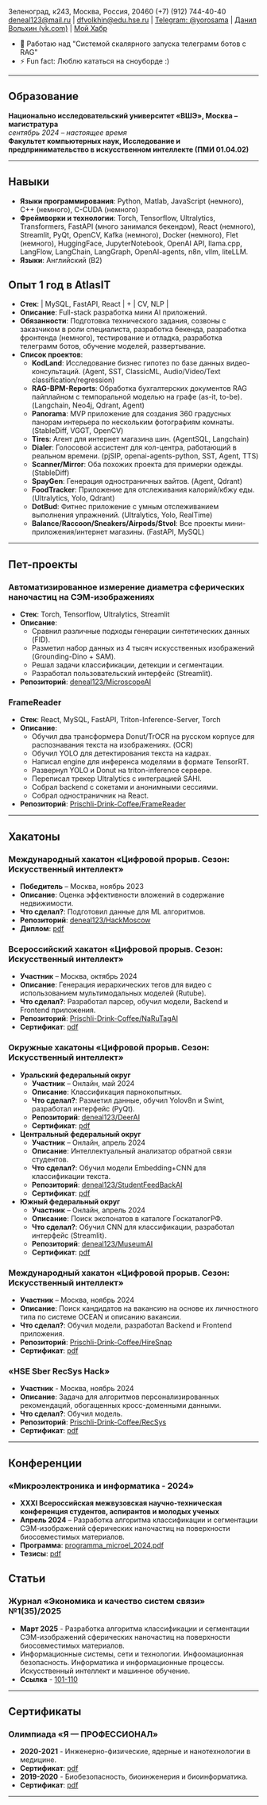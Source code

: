 Зеленоград, к243, Москва, Россия, 20460
(+7) (912) 744-40-40  
deneal123@mail.ru | dfvolkhin@edu.hse.ru |
[Telegram: @yorosama](https://t.me/yorosama) | [Данил Вольхин (vk.com)](https://vk.com) |
[Мой Хабр](https://habr.com/ru/users/digtatordigtatorov/)

- 🔭 Работаю над "Системой скалярного запуска телеграмм ботов с RAG" 
- ⚡ Fun fact: Люблю кататься на сноуборде :)

---

## Образование

**Национально исследовательский университет «ВШЭ», Москва – магистратура**  
*сентябрь 2024 – настоящее время*  
**Факультет компьютерных наук, Исследование и предпринимательство в искусственном интеллекте (ПМИ 01.04.02)**

---

## Навыки

- **Языки программирования**: Python, Matlab, JavaScript (немного), C++ (немного), C-CUDA (немного)
- **Фреймворки и технологии**: Torch, Tensorflow, Ultralytics, Transformers,
   FastAPI (много занимался бекендом), React (немного), Streamlit, PyQt,
   OpenCV, Kafka (немного), Docker (немного), Flet (немного), HuggingFace, JupyterNotebook, OpenAI API,
   llama.cpp, LangFlow, LangChain, LangGraph, OpenAI-agents, n8n, vllm, liteLLM.
- **Языки**: Английский (B2)


## Опыт 1 год в AtlasIT

- **Стек**: | MySQL, FastAPI, React | + | CV, NLP |
- **Описание**: Full-stack разработка мини AI приложений.
- **Обязанности**: Подготовка технического задания, созвоны с заказчиком в роли специалиста, разработка бекенда, разработка фронтенда (немного), тестирование и отладка, разработка телеграмм ботов, обучение моделей, развертывание.
- **Список проектов**:
  - **KodLand**: Исследование бизнес гипотез по базе данных видео-консультаций. (Agent, SST, ClassicML, Audio/Video/Text classification/regression)
  - **RAG-BPM-Reports**: Обработка бухгалтерских документов RAG пайплайном с темпоральной моделью на графе (as-it, to-be). (Langchain, Neo4j, Qdrant, Agent)
  - **Panorama**: MVP приложение для создания 360 градусных панорам интерьера по нескольким фотографиям комнаты. (StableDiff, VGGT, OpenCV)
  - **Tires**: Агент для интернет магазина шин. (AgentSQL, Langchain)
  - **Dialer**: Голосовой ассистент для кол-центра, работающий в реальном времени. (pjSIP, openai-agents-python, SST, Agent, TTS)
  - **Scanner/Mirror**: Оба похожих проекта для примерки одежды. (StableDiff)
  - **SpayGen**: Генерация одностраничных вайтов. (Agent, Qdrant)
  - **FoodTracker**: Приложение для отслеживания калорий/кбжу еды. (Ultralytics, Yolo, Qdrant)
  - **DotBud**: Фитнес приложение с умным отслеживанием выполнения упражнений. (Ultralytics, Yolo, RealTime)
  - **Balance/Raccoon/Sneakers/Airpods/Stvol**: Все проекты мини-приложения/интернет магазины. (FastAPI, MySQL)

---

## Пет-проекты

### Автоматизированное измерение диаметра сферических наночастиц на СЭМ-изображениях
- **Стек**: Torch, Tensorflow, Ultralytics, Streamlit
- **Описание**:
  - Сравнил различные подходы генерации синтетических данных (FID).
  - Разметил набор данных из 4 тысяч искусственных изображений (Grounding-Dino + SAM).
  - Решал задачи классификации, детекции и сегментации.
  - Разработал пользовательский интерфейс (Streamlit).
- **Репозиторий**: [deneal123/MicroscopeAI](https://github.com/deneal123/MicroscopeAI)

### FrameReader
- **Стек**: React, MySQL, FastAPI, Triton-Inference-Server, Torch
- **Описание**:
  - Обучил два трансформера Donut/TrOCR на русском корпусе для распознавания текста на изображениях. (OCR)
  - Обучил YOLO для детектирования текста на кадрах.
  - Написал engine для инференса моделями в формате TensorRT.
  - Развернул YOLO и Donut на triton-inference сервере.
  - Переписал трекер Ultralytics с интеграцией SAHI.
  - Собрал backend с сокетами и анонимными сессиями.
  - Собрал одностраничник на React.
- **Репозиторий**: [Prischli-Drink-Coffee/FrameReader](https://github.com/Prischli-Drink-Coffee/FrameReader.git)

---

## Хакатоны

### Международный хакатон «Цифровой прорыв. Сезон: Искусственный интеллект»
- **Победитель** – Москва, ноябрь 2023
- **Описание**: Оценка эффективности вложений в содержание недвижимости.
- **Что сделал?**: Подготовил данные для ML алгоритмов.
- **Репозиторий**: [deneal123/HackMoscow](https://github.com/deneal123/HackMoscow)
- **Диплом**: [pdf](https://drive.google.com/file/d/1SO7Zk25AIXkusUMMTyrJeogaN9oISd6P/view?usp=sharing)

### Всероссийский хакатон «Цифровой прорыв. Сезон: Искусственный интеллект»
- **Участник** – Москва, октябрь 2024
- **Описание**: Генерация иерархических тегов для видео с использованием мультимодальных моделей (Rutube).
- **Что сделал?**: Разработал парсер, обучил модели, Backend и Frontend приложения.
- **Репозиторий**: [Prischli-Drink-Coffee/NaRuTagAI](https://github.com/Prischli-Drink-Coffee/NaRuTagAI)
- **Сертификат**: [pdf](https://drive.google.com/file/d/1QTyeDvhomUgbDZYUCzoo-XJEer02jX3v/view?usp=sharing)

### Окружные хакатоны «Цифровой прорыв. Сезон: Искусственный интеллект»
- **Уральский федеральный округ**
  - **Участник** – Онлайн, май 2024
  - **Описание**: Классификация парнокопытных.
  - **Что сделал?**: Разметил данные, обучил Yolov8n и Swint, разработал интерфейс (PyQt).
  - **Репозиторий**: [deneal123/DeerAI](https://github.com/deneal123/DeerAI)
  - **Сертификат**: [pdf](https://drive.google.com/file/d/14lSdoZGdpvK2M4H8KDR5r-I609kmH8Ff/view?usp=sharing)
- **Центральный федеральный округ**
  - **Участник** – Онлайн, апрель 2024
  - **Описание**: Интеллектуальный анализатор обратной связи студентов.
  - **Что сделал?**: Обучил модели Embedding+CNN для классификации текста.
  - **Репозиторий**: [deneal123/StudentFeedBackAI](https://github.com/deneal123/StudentFeedBackAI)
  - **Сертификат**: [pdf](https://drive.google.com/file/d/13n05prDWgW2ogj-PlyUCyh8QqLIqjswC/view?usp=sharing)
- **Южный федеральный округ**
  - **Участник** – Онлайн, апрель 2024
  - **Описание**: Поиск экспонатов в каталоге ГоскаталогРФ.
  - **Что сделал?**: Обучил CNN для классификации, разработал интерфейс (Streamlit).
  - **Репозиторий**: [deneal123/MuseumAI](https://github.com/deneal123/MuseumAI)
  - **Сертификат**: [pdf](https://drive.google.com/file/d/1rsvc_vO5TbQjjL0_ZqDmrSUt-yyb5LeN/view?usp=sharing)

### Международный хакатон «Цифровой прорыв. Сезон: Искусственный интеллект»
- **Участник** – Москва, ноябрь 2024
- **Описание**: Поиск кандидатов на вакансию на основе их личностного типа по системе OCEAN и описанию вакансии.
- **Что сделал?**: Обучил модели, разработал Backend и Frontend приложения. 
- **Репозиторий**: [Prischli-Drink-Coffee/HireSnap](https://github.com/Prischli-Drink-Coffee/HireSnap)
- **Сертификат**: [pdf](https://drive.google.com/file/d/1wxL2Q1o2ktN7JN8oyXTY_gWDz7gFAO8r/view?usp=sharing)

### «HSE Sber RecSys Hack»
- **Участник** - Москва, ноябрь 2024
- **Описание**: Задача для алгоритмов персонализированных рекомендаций, обогащенных кросс-доменными данными.
- **Что сделал?**: Обучил модель.
- **Репозиторий**: [Prischli-Drink-Coffee/RecSys](https://github.com/Prischli-Drink-Coffee/RecSys)
- **Сертификат**: [pdf](https://drive.google.com/file/d/1v3UquCL9W-QmvEKyOHrcoAPczQqw2tGN/view?usp=sharing)

---

## Конференции

### «Микроэлектроника и информатика - 2024»
- **XXXI Всероссийская межвузовская научно-техническая конференция студентов, аспирантов и молодых ученых**
- **Апрель 2024** – Разработка алгоритма классификации и сегментации СЭМ-изображений сферических наночастиц на поверхности биосовместимых материалов.
- **Программа**: [programma_microel_2024.pdf](https://miet.ru)
- **Тезисы**: [pdf](https://drive.google.com/file/d/1dWQ9HTBZEsOgWzRQL6ajMF2HzMKY6yke/view?usp=sharing)

## Статьи

### Журнал «Экономика и качество систем связи» №1(35)/2025
- **Март 2025** - Разработка алгоритма классификации и сегментации СЭМ-изображений сферических наночастиц на поверхности биосовместимых материалов.
- Информационные системы, сети и технологии. 
Инфоомационная безопасность. Информатика и информационные процессы.
Искусственный интеллект и машинное обучение.
- **Ссылка** - [101-110](https://journal-ekss.ru/wp-content/uploads/2025/02/101-110.pdf)

---

## Сертификаты

### Олимпиада «Я — ПРОФЕССИОНАЛ»
- **2020-2021** - Инженерно-физические, ядерные и нанотехнологии в медицине.
- **Сертификат**: [pdf](https://drive.google.com/file/d/1dY3ll6Mp83YJBTfbRovKnYefeuJMnTIn/view?usp=drive_link)
- **2019-2020** - Биобезопасность, биоинженерия и биоинформатика.
- **Сертификат**: [pdf](https://drive.google.com/file/d/1Ed1VD0wEWAfqWDEsRy9weWETCuNfRapX/view?usp=sharing)

---

